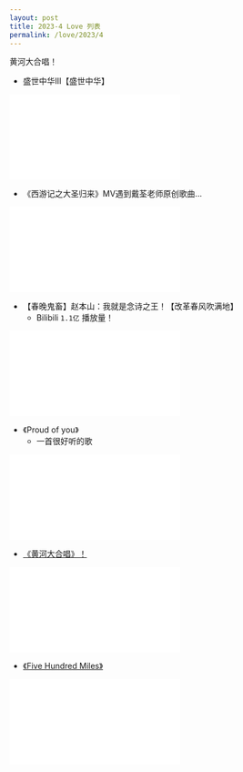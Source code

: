 ```yaml
---
layout: post
title: 2023-4 Love 列表
permalink: /love/2023/4
---
```


黄河大合唱！

- 盛世中华III【盛世中华】

<iframe src="//player.bilibili.com/player.html?aid=69241910&bvid=BV19E41197Kc&cid=120004475&page=1" scrolling="no" border="0" frameborder="no" framespacing="0" allowfullscreen="true"> </iframe>

- 《西游记之大圣归来》MV遇到戴荃老师原创歌曲...

<iframe src="//player.bilibili.com/player.html?aid=2498218&bvid=BV1cs411S7DX&cid=3911962&page=1" scrolling="no" border="0" frameborder="no" framespacing="0" allowfullscreen="true"> </iframe>

- 【春晚鬼畜】赵本山：我就是念诗之王！【改革春风吹满地】
    - Bilibili `1.1亿` 播放量！

<iframe src="//player.bilibili.com/player.html?aid=19390801&bvid=BV1bW411n7fY&cid=31621681&page=1" scrolling="no" border="0" frameborder="no" framespacing="0" allowfullscreen="true"> </iframe>

- 《Proud of you》
    - 一首很好听的歌

<iframe src="//player.bilibili.com/player.html?aid=796685264&bvid=BV1DC4y147So&cid=223199295&page=1" scrolling="no" border="0" frameborder="no" framespacing="0" allowfullscreen="true"> </iframe>

- [《黄河大合唱》！](<https://www.bilibili.com/video/BV14f4y1E7Dk/?spm_id_from=333.788.recommend_more_video.-1&vd_source=747880a3ae904247a313fed9137ea174>)

<iframe src="//player.bilibili.com/player.html?aid=293154672&bvid=BV14f4y1E7Dk&cid=413639930&page=1" scrolling="no" border="0" frameborder="no" framespacing="0" allowfullscreen="true"> </iframe>

- [《Five Hundred Miles》](<{{ site.baseurl }}/posts/2023/4/500-miles>)

<iframe src="//player.bilibili.com/player.html?aid=330624190&bvid=BV1FA411s7df&cid=262875402&page=1" scrolling="no" border="0" frameborder="no" framespacing="0" allowfullscreen="true"> </iframe>